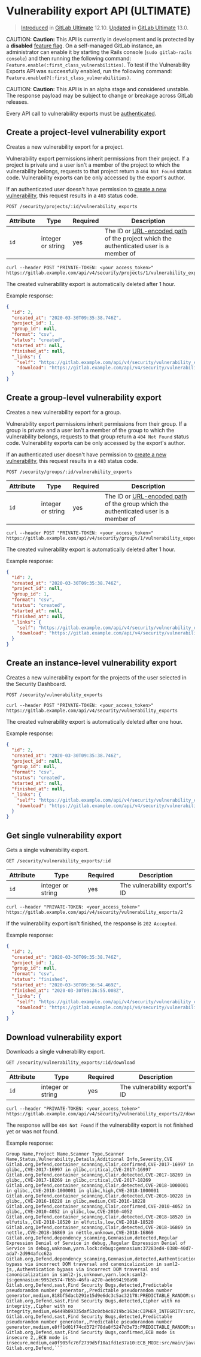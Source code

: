 # Vulnerability export API **(ULTIMATE)**

> [Introduced](https://gitlab.com/gitlab-org/gitlab/-/issues/197494) in [GitLab Ultimate](https://about.gitlab.com/pricing/) 12.10. [Updated](https://gitlab.com/gitlab-org/gitlab/-/merge_requests/30397) in [GitLab Ultimate](https://about.gitlab.com/pricing/) 13.0.

CAUTION: **Caution:**
This API is currently in development and is protected by a **disabled**
[feature flag](../development/feature_flags/index.md).
On a self-managed GitLab instance, an administrator can enable it by starting the Rails console
(`sudo gitlab-rails console`) and then running the following command: `Feature.enable(:first_class_vulnerabilities)`.
To test if the Vulnerability Exports API was successfully enabled, run the following command:
`Feature.enabled?(:first_class_vulnerabilities)`.

CAUTION: **Caution:**
This API is in an alpha stage and considered unstable.
The response payload may be subject to change or breakage
across GitLab releases.

Every API call to vulnerability exports must be [authenticated](README.md#authentication).

## Create a project-level vulnerability export

Creates a new vulnerability export for a project.

Vulnerability export permissions inherit permissions from their project. If a project is
private and a user isn't a member of the project to which the vulnerability
belongs, requests to that project return a `404 Not Found` status code.
Vulnerability exports can be only accessed by the export's author.

If an authenticated user doesn't have permission to
[create a new vulnerability](../user/permissions.md#project-members-permissions),
this request results in a `403` status code.

```plaintext
POST /security/projects/:id/vulnerability_exports
```

| Attribute           | Type              | Required   | Description                                                                                                                  |
| ------------------- | ----------------- | ---------- | -----------------------------------------------------------------------------------------------------------------------------|
| `id`                | integer or string | yes        | The ID or [URL-encoded path](README.md#namespaced-path-encoding) of the project which the authenticated user is a member of |

```shell
curl --header POST "PRIVATE-TOKEN: <your_access_token>" https://gitlab.example.com/api/v4/security/projects/1/vulnerability_exports
```

The created vulnerability export is automatically deleted after 1 hour.

Example response:

```json
{
  "id": 2,
  "created_at": "2020-03-30T09:35:38.746Z",
  "project_id": 1,
  "group_id": null,
  "format": "csv",
  "status": "created",
  "started_at": null,
  "finished_at": null,
  "_links": {
    "self": "https://gitlab.example.com/api/v4/security/vulnerability_exports/2",
    "download": "https://gitlab.example.com/api/v4/security/vulnerability_exports/2/download"
  }
}
```

## Create a group-level vulnerability export

Creates a new vulnerability export for a group.

Vulnerability export permissions inherit permissions from their group. If a group is
private and a user isn't a member of the group to which the vulnerability
belongs, requests to that group return a `404 Not Found` status code.
Vulnerability exports can be only accessed by the export's author.

If an authenticated user doesn't have permission to
[create a new vulnerability](../user/permissions.md#group-members-permissions),
this request results in a `403` status code.

```plaintext
POST /security/groups/:id/vulnerability_exports
```

| Attribute           | Type              | Required   | Description                                                                                                                  |
| ------------------- | ----------------- | ---------- | -----------------------------------------------------------------------------------------------------------------------------|
| `id`                | integer or string | yes        | The ID or [URL-encoded path](README.md#namespaced-path-encoding) of the group which the authenticated user is a member of |

```shell
curl --header POST "PRIVATE-TOKEN: <your_access_token>" https://gitlab.example.com/api/v4/security/groups/1/vulnerability_exports
```

The created vulnerability export is automatically deleted after 1 hour.

Example response:

```json
{
  "id": 2,
  "created_at": "2020-03-30T09:35:38.746Z",
  "project_id": null,
  "group_id": 1,
  "format": "csv",
  "status": "created",
  "started_at": null,
  "finished_at": null,
  "_links": {
    "self": "https://gitlab.example.com/api/v4/security/vulnerability_exports/2",
    "download": "https://gitlab.example.com/api/v4/security/vulnerability_exports/2/download"
  }
}
```

## Create an instance-level vulnerability export

Creates a new vulnerability export for the projects of the user selected in the Security Dashboard.

```plaintext
POST /security/vulnerability_exports
```

```shell
curl --header POST "PRIVATE-TOKEN: <your_access_token>" https://gitlab.example.com/api/v4/security/vulnerability_exports
```

The created vulnerability export is automatically deleted after one hour.

Example response:

```json
{
  "id": 2,
  "created_at": "2020-03-30T09:35:38.746Z",
  "project_id": null,
  "group_id": null,
  "format": "csv",
  "status": "created",
  "started_at": null,
  "finished_at": null,
  "_links": {
    "self": "https://gitlab.example.com/api/v4/security/vulnerability_exports/2",
    "download": "https://gitlab.example.com/api/v4/security/vulnerability_exports/2/download"
  }
}
```

## Get single vulnerability export

Gets a single vulnerability export.

```plaintext
GET /security/vulnerability_exports/:id
```

| Attribute | Type | Required | Description |
| --------- | ---- | -------- | ----------- |
| `id` | integer or string | yes | The vulnerability export's ID |

```shell
curl --header "PRIVATE-TOKEN: <your_access_token>" https://gitlab.example.com/api/v4/security/vulnerability_exports/2
```

If the vulnerability export isn't finished, the response is `202 Accepted`.

Example response:

```json
{
  "id": 2,
  "created_at": "2020-03-30T09:35:38.746Z",
  "project_id": 1,
  "group_id": null,
  "format": "csv",
  "status": "finished",
  "started_at": "2020-03-30T09:36:54.469Z",
  "finished_at": "2020-03-30T09:36:55.008Z",
  "_links": {
    "self": "https://gitlab.example.com/api/v4/security/vulnerability_exports/2",
    "download": "https://gitlab.example.com/api/v4/security/vulnerability_exports/2/download"
  }
}
```

## Download vulnerability export

Downloads a single vulnerability export.

```plaintext
GET /security/vulnerability_exports/:id/download
```

| Attribute | Type | Required | Description |
| --------- | ---- | -------- | ----------- |
| `id` | integer or string | yes | The vulnerability export's ID |

```shell
curl --header "PRIVATE-TOKEN: <your_access_token>" https://gitlab.example.com/api/v4/security/vulnerability_exports/2/download
```

The response will be `404 Not Found` if the vulnerability export is not finished yet or was not found.

Example response:

```csv
Group Name,Project Name,Scanner Type,Scanner Name,Status,Vulnerability,Details,Additional Info,Severity,CVE
Gitlab.org,Defend,container_scanning,Clair,confirmed,CVE-2017-16997 in glibc,,CVE-2017-16997 in glibc,critical,CVE-2017-16997
Gitlab.org,Defend,container_scanning,Clair,detected,CVE-2017-18269 in glibc,,CVE-2017-18269 in glibc,critical,CVE-2017-18269
Gitlab.org,Defend,container_scanning,Clair,detected,CVE-2018-1000001 in glibc,,CVE-2018-1000001 in glibc,high,CVE-2018-1000001
Gitlab.org,Defend,container_scanning,Clair,detected,CVE-2016-10228 in glibc,,CVE-2016-10228 in glibc,medium,CVE-2016-10228
Gitlab.org,Defend,container_scanning,Clair,confirmed,CVE-2010-4052 in glibc,,CVE-2010-4052 in glibc,low,CVE-2010-4052
Gitlab.org,Defend,container_scanning,Clair,detected,CVE-2018-18520 in elfutils,,CVE-2018-18520 in elfutils,low,CVE-2018-18520
Gitlab.org,Defend,container_scanning,Clair,detected,CVE-2018-16869 in nettle,,CVE-2018-16869 in nettle,unknown,CVE-2018-16869
Gitlab.org,Defend,dependency_scanning,Gemnasium,detected,Regular Expression Denial of Service in debug,,Regular Expression Denial of Service in debug,unknown,yarn.lock:debug:gemnasium:37283ed4-0380-40d7-ada7-2d994afcc62a
Gitlab.org,Defend,dependency_scanning,Gemnasium,detected,Authentication bypass via incorrect DOM traversal and canonicalization in saml2-js,,Authentication bypass via incorrect DOM traversal and canonicalization in saml2-js,unknown,yarn.lock:saml2-js:gemnasium:9952e574-7b5b-46fa-a270-aeb694198a98
Gitlab.org,Defend,sast,Find Security Bugs,detected,Predictable pseudorandom number generator,,Predictable pseudorandom number generator,medium,818bf5dacb291e15d9e6dc3c5ac32178:PREDICTABLE_RANDOM:src/main/java/com/gitlab/security_products/tests/App.java:47
Gitlab.org,Defend,sast,Find Security Bugs,detected,Cipher with no integrity,,Cipher with no integrity,medium,e6449b89335daf53c0db4c0219bc1634:CIPHER_INTEGRITY:src/main/java/com/gitlab/security_products/tests/App.java:29
Gitlab.org,Defend,sast,Find Security Bugs,detected,Predictable pseudorandom number generator,,Predictable pseudorandom number generator,medium,e8ff1d01f74cd372f78da8f5247d3e73:PREDICTABLE_RANDOM:src/main/java/com/gitlab/security_products/tests/App.java:41
Gitlab.org,Defend,sast,Find Security Bugs,confirmed,ECB mode is insecure 2,,ECB mode is insecure,medium,ea0f905fc76f2739d5f10a1fd1e37a10:ECB_MODE:src/main/java/com/gitlab/security_products/tests/App.java:29
Gitlab.org,Defend,```
